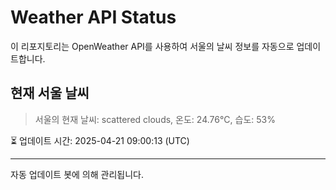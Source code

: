 
# Weather API Status

이 리포지토리는 OpenWeather API를 사용하여 서울의 날씨 정보를 자동으로 업데이트합니다.

## 현재 서울 날씨
> 서울의 현재 날씨: scattered clouds, 온도: 24.76°C, 습도: 53%

⏳ 업데이트 시간: 2025-04-21 09:00:13 (UTC)

---
자동 업데이트 봇에 의해 관리됩니다.

